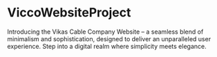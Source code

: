 # ViccoWebsiteProject
Introducing the Vikas Cable Company Website – a seamless blend of minimalism and  sophistication, designed to deliver an unparalleled user experience. Step into a digital realm where simplicity meets elegance.
